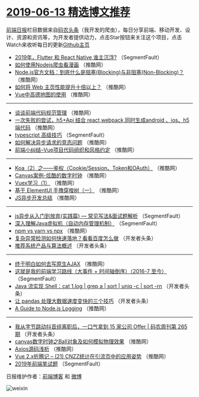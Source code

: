 # [2019-06-13 精选博文推荐](http://hao.caibaojian.com/date/2019/06/13)

[前端日报](http://caibaojian.com/c/news)栏目数据来自[码农头条](http://hao.caibaojian.com/)（我开发的爬虫），每日分享前端、移动开发、设计、资源和资讯等，为开发者提供动力，点击Star按钮来关注这个项目，点击Watch来收听每日的更新[Github主页](https://github.com/kujian/frontendDaily)
* [2019年，Flutter 和 React Native 谁主沉浮?](http://hao.caibaojian.com/114982.html) （SegmentFault）
* [如何使用Nodejs爬虫看漫画](http://hao.caibaojian.com/114888.html) （推酷网）
* [Node.js官方文档：到底什么是阻塞(Blocking)与非阻塞(Non-Blocking)？](http://hao.caibaojian.com/114902.html) （推酷网）
* [如何将 Web 主页性能提升十倍以上？](http://hao.caibaojian.com/114881.html) （推酷网）
* [Vue中高德地图的使用](http://hao.caibaojian.com/114882.html) （推酷网）

***
* [谈谈前端代码规范管理](http://hao.caibaojian.com/114901.html) （推酷网）
* [一次失败的尝试，h5+Api 结合 react,webpack,同时生成android 、ios、h5端代码](http://hao.caibaojian.com/114883.html) （推酷网）
* [typescript 高级技巧](http://hao.caibaojian.com/114829.html) （SegmentFault）
* [如何解决异步请求的竞态问题](http://hao.caibaojian.com/114894.html) （推酷网）
* [前端小纠结&#8211;Vue项目代码组织和风格约定](http://hao.caibaojian.com/114884.html) （推酷网）

***
* [Koa（2）之——鉴权（Cookie/Session、Token和OAuth）](http://hao.caibaojian.com/114876.html) （推酷网）
* [Canvas案例-炫酷的数字时钟](http://hao.caibaojian.com/114898.html) （推酷网）
* [Vuex学习（1）](http://hao.caibaojian.com/114899.html) （推酷网）
* [基于 ElementUI 手撸穿梭树（一）](http://hao.caibaojian.com/114878.html) （推酷网）
* [JS异步开发总结](http://hao.caibaojian.com/114900.html) （推酷网）

***
* [js异步从入门到放弃(实践篇) — 常见写法&amp;面试题解析](http://hao.caibaojian.com/114979.html) （SegmentFault）
* [深入理解Java虚拟机（自动内存管理机制）](http://hao.caibaojian.com/114827.html) （SegmentFault）
* [npm vs yarn vs npx](http://hao.caibaojian.com/114892.html) （推酷网）
* [复杂异常检测如何快速落地？看看百度怎么做](http://hao.caibaojian.com/114870.html) （开发者头条）
* [推荐系统产品与算法概述](http://hao.caibaojian.com/114860.html) （开发者头条）

***
* [终于明白如何去写原生AJAX](http://hao.caibaojian.com/114893.html) （推酷网）
* [这就是我的前端学习路线（大事件 + 时间轴倒序）（2016-7 至今）](http://hao.caibaojian.com/114970.html) （SegmentFault）
* [Java 流实现 Shell：cat 1.log | grep a | sort | uniq -c | sort -rn](http://hao.caibaojian.com/114850.html) （开发者头条）
* [让 pandas 处理大数据速度变快的三个技巧](http://hao.caibaojian.com/114861.html) （开发者头条）
* [A Guide to Node.js Logging](http://hao.caibaojian.com/114895.html) （推酷网）

***
* [我从字节跳动抖音组离职后，一口气拿到 15 家公司 Offer | 码农周刊第 265 期](http://hao.caibaojian.com/114841.html) （开发者头条）
* [canvas数字时钟之Ball对象及如何模拟物理效果](http://hao.caibaojian.com/114885.html) （推酷网）
* [Axios源码浅析](http://hao.caibaojian.com/114896.html) （推酷网）
* [Vue 2.x折腾记 &#8211; (21) CNZZ统计在引流页中的应用姿势](http://hao.caibaojian.com/114875.html) （推酷网）
* [2019年前端笔试题](http://hao.caibaojian.com/114973.html) （SegmentFault）

日报维护作者：[前端博客](http://caibaojian.com/) 和 [微博](http://caibaojian.com/go/weibo)

![weixin](https://user-images.githubusercontent.com/3055447/38468989-651132ac-3b80-11e8-8e6b-15122322a9d7.png)